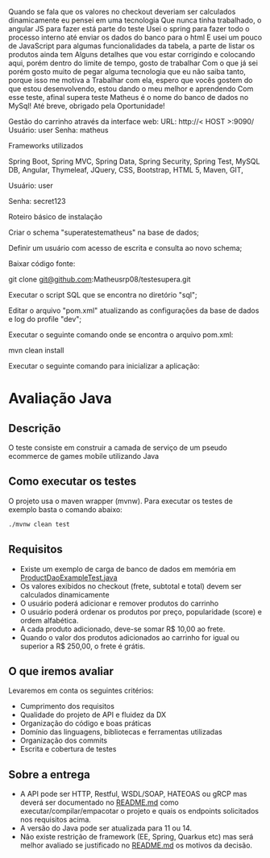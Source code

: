 Quando se fala que os valores no checkout deveriam ser calculados dinamicamente eu pensei em uma tecnologia
Que nunca tinha trabalhado, o angular JS para fazer está parte do teste
Usei o spring para fazer todo o processo interno até enviar os dados do banco para o html
E usei um pouco de JavaScript para algumas funcionalidades da tabela, a parte de listar os produtos ainda tem 
Alguns detalhes que vou estar corrigindo e colocando aqui, porém dentro do limite de tempo, gosto de trabalhar 
Com o que já sei porém gosto muito de pegar alguma tecnologia que eu não saiba tanto, porque isso me motiva a 
Trabalhar com ela, espero que vocês gostem do que estou desenvolvendo, estou dando o meu melhor e aprendendo 
Com esse teste, afinal supera teste Matheus é o nome do banco de dados no MySql! Até breve, obrigado pela 
Oportunidade!


Gestão do carrinho através da interface web:
URL: http://< HOST >:9090/ Usuário: user Senha: matheus

Frameworks utilizados

Spring Boot, Spring MVC, Spring Data, Spring Security, Spring Test, MySQL DB, Angular, Thymeleaf, JQuery, CSS,
Bootstrap, HTML 5, Maven, GIT,

Usuário: user

Senha: secret123


Roteiro básico de instalação

Criar o schema "superatestematheus" na base de dados;

Definir um usuário com acesso de escrita e consulta ao novo schema;

Baixar código fonte:

git clone git@github.com:Matheusrp08/testesupera.git

Executar o script SQL que se encontra no diretório "sql";

Editar o arquivo "pom.xml" atualizando as configurações da base de dados e log do profile "dev";

Executar o seguinte comando onde se encontra o arquivo pom.xml:

mvn clean install

Executar o seguinte comando para inicializar a aplicação:

# Avaliação Java

## Descrição

O teste consiste em construir a camada de serviço de um pseudo ecommerce de games mobile utilizando Java

## Como executar os testes

O projeto usa o maven wrapper (mvnw). Para executar os testes de exemplo basta o comando abaixo:

  ```sh
  ./mvnw clean test
  ```

## Requisitos

- Existe um exemplo de carga de banco de dados em memória
  em [ProductDaoExampleTest.java](./src/test/java/br/com/supera/game/store/ProductDaoExampleTest.java)
- Os valores exibidos no checkout (frete, subtotal e total) devem ser calculados dinamicamente
- O usuário poderá adicionar e remover produtos do carrinho
- O usuário poderá ordenar os produtos por preço, popularidade (score) e ordem alfabética.
- A cada produto adicionado, deve-se somar R$ 10,00 ao frete.
- Quando o valor dos produtos adicionados ao carrinho for igual ou superior a R$ 250,00, o frete é grátis.

## O que iremos avaliar

Levaremos em conta os seguintes critérios:

- Cumprimento dos requisitos
- Qualidade do projeto de API e fluidez da DX
- Organização do código e boas práticas
- Domínio das linguagens, bibliotecas e ferramentas utilizadas
- Organização dos commits
- Escrita e cobertura de testes

## Sobre a entrega

- A API pode ser HTTP, Restful, WSDL/SOAP, HATEOAS ou gRCP mas deverá ser documentado no [README.md](./README.md) como
  executar/compilar/empacotar o projeto e quais os endpoints solicitados nos requisitos acima.
- A versão do Java pode ser atualizada para 11 ou 14.
- Não existe restrição de framework (EE, Spring, Quarkus etc) mas será melhor avaliado se justificado
  no [README.md](./README.md) os motivos da decisão.
